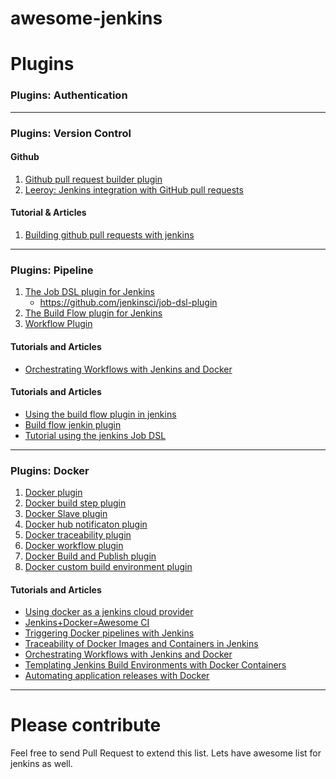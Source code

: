 awesome-jenkins
===============


Plugins
=======


### Plugins: Authentication

-----

### Plugins: Version Control


#### Github

1. [Github pull request builder plugin](https://wiki.jenkins-ci.org/display/JENKINS/GitHub+pull+request+builder+plugin)
2. [Leeroy: Jenkins integration with GitHub pull requests](https://github.com/docker/leeroy)

#### Tutorial & Articles

1. [Building github pull requests with jenkins](http://www.theguild.nl/building-github-pull-requests-with-jenkins)

------

### Plugins: Pipeline

1. [The Job DSL plugin for Jenkins](https://wiki.jenkins-ci.org/display/JENKINS/Job+DSL+Plugin)
	- https://github.com/jenkinsci/job-dsl-plugin
2. [The Build Flow plugin for Jenkins](https://wiki.jenkins-ci.org/display/JENKINS/Build+Flow+Plugin)
3. [Workflow Plugin](https://wiki.jenkins-ci.org/display/JENKINS/Workflow+Plugin)


#### Tutorials and Articles

- [Orchestrating Workflows with Jenkins and Docker](https://www.cloudbees.com/node/27446)


#### Tutorials and Articles
 
- [Using the build flow plugin in jenkins](https://www.coveros.com/using-the-build-flow-plugin-in-jenkins/)
- [Build flow jenkin plugin](http://www.lordofthejars.com/2012/08/build-flow-jenkins-plugin.html)
- [Tutorial using the jenkins Job DSL](https://github.com/jenkinsci/job-dsl-plugin/wiki/Tutorial---Using-the-Jenkins-Job-DSL)

------

### Plugins: Docker

1. [Docker plugin](https://wiki.jenkins-ci.org/display/JENKINS/Docker+Plugin)
2. [Docker build step plugin](https://wiki.jenkins-ci.org/display/JENKINS/Docker+build+step+plugin)
3. [Docker Slave plugin](https://wiki.jenkins-ci.org/display/JENKINS/Docker+Slaves+Plugin)
4. [Docker hub notificaton plugin](https://wiki.jenkins-ci.org/display/JENKINS/CloudBees+Docker+Hub+Notification)
5. [Docker traceability plugin](https://wiki.jenkins-ci.org/display/JENKINS/CloudBees+Docker+Traceability)
6. [Docker workflow plugin](https://wiki.jenkins-ci.org/display/JENKINS/CloudBees+Docker+Workflow+Plugin)
7. [Docker Build and Publish plugin](https://wiki.jenkins-ci.org/display/JENKINS/CloudBees+Docker+Build+and+Publish+plugin)
8. [Docker custom build environment plugin](https://wiki.jenkins-ci.org/display/JENKINS/CloudBees+Docker+Custom+Build+Environment+Plugin)

#### Tutorials and Articles
 
- [Using docker as a jenkins cloud provider](http://www.nuxeo.com/blog/docker-jenkins-cloud-provider/)
- [Jenkins+Docker=Awesome CI](http://www.theguild.nl/jenkins-docker-awesome-ci)
- [Triggering Docker pipelines with Jenkins](https://www.cloudbees.com/node/27416)
- [Traceability of Docker Images and Containers in Jenkins](https://wiki.jenkins-ci.org/display/JENKINS/CloudBees+Docker+Traceability)
- [Orchestrating Workflows with Jenkins and Docker](https://www.cloudbees.com/node/27446)
- [Templating Jenkins Build Environments with Docker Containers](https://www.cloudbees.com/node/27411)
- [Automating application releases with Docker](https://www.cloudbees.com/node/27431)

-------


Please contribute
=========

Feel free to send Pull Request to extend this list. Lets have awesome list for jenkins as well. 
